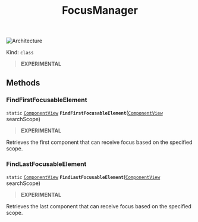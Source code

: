 ﻿---
id: FocusManager
title: FocusManager
---

![Architecture](https://img.shields.io/badge/architecture-new_only-blue)

Kind: `class`

> **EXPERIMENTAL**

## Methods
### FindFirstFocusableElement
`static` [`ComponentView`](ComponentView) **`FindFirstFocusableElement`**([`ComponentView`](ComponentView) searchScope)

> **EXPERIMENTAL**

Retrieves the first component that can receive focus based on the specified scope.

### FindLastFocusableElement
`static` [`ComponentView`](ComponentView) **`FindLastFocusableElement`**([`ComponentView`](ComponentView) searchScope)

> **EXPERIMENTAL**

Retrieves the last component that can receive focus based on the specified scope.

